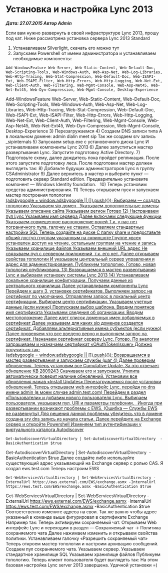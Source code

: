# Установка и настройка Lync 2013                	  
***Дата: 27.07.2015 Автор Admin***

Если вам нужно развернуть в своей инфраструктуре Lync 2013, прошу под кат.
Ниже рассмотрена установка сервера Lync 2013 Standard
1) Устанавливаем Silverlight, скачать его можно тут
2) Запускаем Powershell от имени администратора и устанавливаем необходимые компоненты:
```
Add-WindowsFeature Web-Server, Web-Static-Content, Web-Default-Doc, Web-Scripting-Tools, Web-Windows-Auth, Web-Asp-Net, Web-Log-Libraries, Web-Http-Tracing, Web-Stat-Compression, Web-Default-Doc, Web-ISAPI-Ext, Web-ISAPI-Filter, Web-Http-Errors, Web-Http-Logging, Web-Net-Ext, Web-Client-Auth, Web-Filtering, Web-Mgmt-Console, Web-Asp-Net45, Web-Net-Ext45, Web-Dyn-Compression, Web-Mgmt-Console, Desktop-Experience
```
Add-WindowsFeature Web-Server, Web-Static-Content, Web-Default-Doc, Web-Scripting-Tools, Web-Windows-Auth, Web-Asp-Net, Web-Log-Libraries, Web-Http-Tracing, Web-Stat-Compression, Web-Default-Doc, Web-ISAPI-Ext, Web-ISAPI-Filter, Web-Http-Errors, Web-Http-Logging, Web-Net-Ext, Web-Client-Auth, Web-Filtering, Web-Mgmt-Console, Web-Asp-Net45, Web-Net-Ext45, Web-Dyn-Compression, Web-Mgmt-Console, Desktop-Experience
3) Перезагружаемся
4) Создаем DNS записи типа A в локальном домене:
admin
dialin
meet
sip
Так же создаем srv запись _sipinternals
5) Запускаем setup.exe с установочного диска Lync
И устанавливаем компоненты Lync 2013
6) Далее запуститься мастер развертывания Lync. Запустите подготовку Active Directory.
7) Подготовьте схему, далее дождитесь пока пройдет репликация. После этого запустите подготовку леса.
После подготовки мастер должен выглядеть так:
8) Добавьте будущих администраторов Lync в группу CSAdministrator
9) Далее вернитесь в мастер и выберите пункт &#8212; подготовить сервер Standard edition. Предварительно установите компонент &#8212; Windows Identity foundation.
&nbsp;
10) Теперь установим средства администрирования.
11) Теперь открываем пуск и запускаем мастер построения топологии
<ins class="adsbygoogle"
style="display:block"
data-ad-client="ca-pub-1890562251101921"
data-ad-slot="9117958896"
data-ad-format="auto">
(adsbygoogle = window.adsbygoogle || []).push({});
Выбираем &#8212; создать топологию
Указываем sip домен
&nbsp;
Указываем дополнительные домены
Указываем описание сайта
Указываем регион
Готово
12) Настраиваем пул Lync
Указываем имя сервера
Далее включаем следующие функции
Указываем совмещенное расположение ролей
Т.к. у нас нет пограничного пула, галочку не ставим.
Оставляем стандартные настройки SQL
Теперь создайте на диске С папку share и предоставьте общий доступ группам указанным на скриншоте
Группе &#171;все&#187; установлен доступ на чтение, остальным группам на чтение и запись
Указываем хранилище файлов
Указываем внешний URL адрес
Не связываем пул с сервером приложений, т.к. его нет.
Далее открываем свойства топологии
И указываем центральный сервер управления и адрес для администрирования.
Публикуем топологию.
Готово, новая топология опубликована.
13) Возвращаемся в мастер развертывания Lync и выбираем установку системы Lync 2013
14) Устанавливаем локальное хранилище конфигурации.
Получаем данные из центрального хранилища
Далее устанавливаем компоненты Lync
Перейдем к шагу 3, установке сертификатов.
Выполняем запрос на сертификат по умолчанию.
Отправляем запрос в локальный центр сертификации.
Выбираем центр сертификации.
Указываем учетные данные (если нужно)
Пропускаем выбор шаблона.
Вводим понятное имя сертификата
Указываем сведения об организации:
Вводим местоположение
Далее идет список доменных имен добавляемых в сертификат
Далее указываем для каких sip доменов создается сертификат.
Добавляем альтернативные имена субъектов (если нужно)
Далее проверяем что все введено верно и выполняем запрос на  сертификат.
Назначаем сертификат серверу Lync.
Готово.
По аналогии запрашиваем и назначаем сертификат &#171;OAuthTokenIssuer&#187;
Должно получиться так:
<ins class="adsbygoogle"
style="display:block"
data-ad-client="ca-pub-1890562251101921"
data-ad-slot="9117958896"
data-ad-format="auto">
(adsbygoogle = window.adsbygoogle || []).push({});
Возвращаемся в мастер развертывания и запускаем службы (шаг 4)
Далее проверим обновления.
Теперь установим все Cumulative Update.
За это отвечает обновление KB 2809243
Скачиваем его и запускаем.
Утилита автоматически поверит наличие обновлений.
Установим все обновления нажав &#171;Install Updates&#187;
Перезагружаемся после установки обновлений.
Теперь открываем web интерфейс Lync, перейдя по dns имени admin (в моем случае admin.test.com)
Перейдем в раздел &#171;Пользователи&#187; и добавим нового пользователя Lync.
Выбираем пользователя, указываем пул, URI и параметры телефонии.
&nbsp;
Иногда при развертывании возникают проблемы с EWS. (Ошибка &#8212; Службы EWS не развернуты)
Для решения данной проблемы убедитесь что в домене создана srv dns запись из начала статьи.
Далее перейдите на Exchange сервер и откройте Powershell
Изменяем тип аутентификации у виртуального каталога Autodiscover
```
Get-AutodiscoverVirtualDirectory | Set-AutodiscoverVirtualDirectory  -BasicAuthentication $true
```
Get-AutodiscoverVirtualDirectory | Set-AutodiscoverVirtualDirectory&nbsp;&nbsp;-BasicAuthentication $true
Далее создайте либо используйте существующий адрес указывающий на Exchange сервер с ролью CAS.
Я создал ews.test.com
Теперь настроим EWS
```
Get-WebServicesVirtualDirectory | Set-WebServicesVirtualDirectory -ExternalUrl https://ews.external.com/EWS/exchange.asmx -InternalUrl https://ews.test.com/EWS/exchange.asmx -BasicAuthentication $true
```
Get-WebServicesVirtualDirectory | Set-WebServicesVirtualDirectory -ExternalUrl https://ews.external.com/EWS/exchange.asmx -InternalUrl https://ews.test.com/EWS/exchange.asmx -BasicAuthentication $true
Соответственно измените адреса на свои.
Так же важно чтобы адрес указанный в команде выше фигурировал в сертификате Exchange
Например так:
Теперь активируем сохраняемый чат.
Открываем Web интерфейс Lync и переходим в раздел &#8212; Сохраняемый чат -&gt; Политика сохраняемого чата
Далее нажимаем изменить и открываем свойства политики.
Устанавливаем галочку &#171;Разрешить сохраняемый чат&#187;
Теперь откроем мастер топологии и настроим архивацию сообщений.
Создаем пул сохраняемого чата.
Указываем сервер.
Указываем стандартное хранилище SQL
Указываем хранилище файлов
Публикуем топологию.
Теперь клиент пользователя будет выглядеть так:
На этом базовая настройка Lync server 2013 завершена.
Удачной установки =)
&nbsp;
